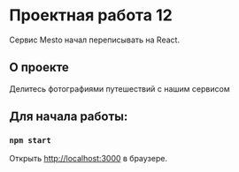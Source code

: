 # Проектная работа 12

Сервис Mesto начал переписывать на React.

## О проекте

Делитесь фотографиями путешествий с нашим сервисом

## Для начала работы:

### `npm start`

Открыть [http://localhost:3000](http://localhost:3000) в браузере.
